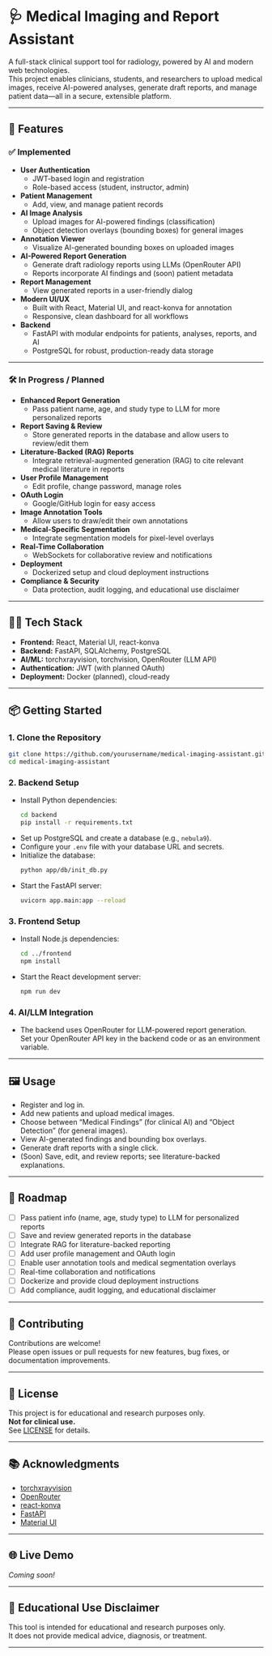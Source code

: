 # 🩺 Medical Imaging and Report Assistant

A full-stack clinical support tool for radiology, powered by AI and modern web technologies.  
This project enables clinicians, students, and researchers to upload medical images, receive AI-powered analyses, generate draft reports, and manage patient data—all in a secure, extensible platform.

---

## 🚀 Features

### ✅ Implemented

- **User Authentication**
  - JWT-based login and registration
  - Role-based access (student, instructor, admin)
- **Patient Management**
  - Add, view, and manage patient records
- **AI Image Analysis**
  - Upload images for AI-powered findings (classification)
  - Object detection overlays (bounding boxes) for general images
- **Annotation Viewer**
  - Visualize AI-generated bounding boxes on uploaded images
- **AI-Powered Report Generation**
  - Generate draft radiology reports using LLMs (OpenRouter API)
  - Reports incorporate AI findings and (soon) patient metadata
- **Report Management**
  - View generated reports in a user-friendly dialog
- **Modern UI/UX**
  - Built with React, Material UI, and react-konva for annotation
  - Responsive, clean dashboard for all workflows
- **Backend**
  - FastAPI with modular endpoints for patients, analyses, reports, and AI
  - PostgreSQL for robust, production-ready data storage

---

### 🛠️ In Progress / Planned

- **Enhanced Report Generation**
  - Pass patient name, age, and study type to LLM for more personalized reports
- **Report Saving & Review**
  - Store generated reports in the database and allow users to review/edit them
- **Literature-Backed (RAG) Reports**
  - Integrate retrieval-augmented generation (RAG) to cite relevant medical literature in reports
- **User Profile Management**
  - Edit profile, change password, manage roles
- **OAuth Login**
  - Google/GitHub login for easy access
- **Image Annotation Tools**
  - Allow users to draw/edit their own annotations
- **Medical-Specific Segmentation**
  - Integrate segmentation models for pixel-level overlays
- **Real-Time Collaboration**
  - WebSockets for collaborative review and notifications
- **Deployment**
  - Dockerized setup and cloud deployment instructions
- **Compliance & Security**
  - Data protection, audit logging, and educational use disclaimer

---

## 🧑‍💻 Tech Stack

- **Frontend:** React, Material UI, react-konva
- **Backend:** FastAPI, SQLAlchemy, PostgreSQL
- **AI/ML:** torchxrayvision, torchvision, OpenRouter (LLM API)
- **Authentication:** JWT (with planned OAuth)
- **Deployment:** Docker (planned), cloud-ready

---

## 📦 Getting Started

### 1. **Clone the Repository**
```bash
git clone https://github.com/yourusername/medical-imaging-assistant.git
cd medical-imaging-assistant
```

### 2. **Backend Setup**
- Install Python dependencies:
  ```bash
  cd backend
  pip install -r requirements.txt
  ```
- Set up PostgreSQL and create a database (e.g., `nebula9`).
- Configure your `.env` file with your database URL and secrets.
- Initialize the database:
  ```bash
  python app/db/init_db.py
  ```
- Start the FastAPI server:
  ```bash
  uvicorn app.main:app --reload
  ```

### 3. **Frontend Setup**
- Install Node.js dependencies:
  ```bash
  cd ../frontend
  npm install
  ```
- Start the React development server:
  ```bash
  npm run dev
  ```

### 4. **AI/LLM Integration**
- The backend uses OpenRouter for LLM-powered report generation.  
  Set your OpenRouter API key in the backend code or as an environment variable.

---

## 🖼️ Usage

- Register and log in.
- Add new patients and upload medical images.
- Choose between “Medical Findings” (for clinical AI) and “Object Detection” (for general images).
- View AI-generated findings and bounding box overlays.
- Generate draft reports with a single click.
- (Soon) Save, edit, and review reports; see literature-backed explanations.

---

## 📝 Roadmap

- [ ] Pass patient info (name, age, study type) to LLM for personalized reports
- [ ] Save and review generated reports in the database
- [ ] Integrate RAG for literature-backed reporting
- [ ] Add user profile management and OAuth login
- [ ] Enable user annotation tools and medical segmentation overlays
- [ ] Real-time collaboration and notifications
- [ ] Dockerize and provide cloud deployment instructions
- [ ] Add compliance, audit logging, and educational disclaimer

---

## 🤝 Contributing

Contributions are welcome!  
Please open issues or pull requests for new features, bug fixes, or documentation improvements.

---

## 📄 License

This project is for educational and research purposes only.  
**Not for clinical use.**  
See [LICENSE](LICENSE) for details.

---

## 📚 Acknowledgments

- [torchxrayvision](https://github.com/mlmed/torchxrayvision)
- [OpenRouter](https://openrouter.ai/)
- [react-konva](https://konvajs.org/docs/react/)
- [FastAPI](https://fastapi.tiangolo.com/)
- [Material UI](https://mui.com/)

---

## 🌐 Live Demo

_Coming soon!_

---

## 🏥 Educational Use Disclaimer

This tool is intended for educational and research purposes only.  
It does not provide medical advice, diagnosis, or treatment.

---
